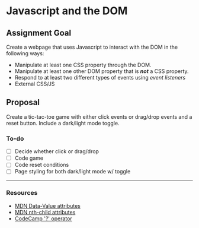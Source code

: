 # Javascript and the DOM

## Assignment Goal

Create a webpage that uses Javascript to interact with the DOM in the following ways:

- Manipulate at least one CSS property through the DOM.
- Manipulate at least one other DOM property that is ***not*** a CSS property.
- Respond to at least two different types of events using *event listeners*
- External CSS/JS

## Proposal

Create a tic-tac-toe game with either click events or drag/drop events and a reset button. Include a dark/light mode toggle.

### To-do

- [ ] Decide whether click or drag/drop
- [ ] Code game
- [ ] Code reset conditions
- [ ] Page styling for both dark/light mode w/ toggle

---

### Resources

- [MDN Data-Value attributes](https://developer.mozilla.org/en-US/docs/Learn/HTML/Howto/Use_data_attributes)
- [MDN nth-child attributes](https://developer.mozilla.org/en-US/docs/Web/CSS/:nth-child)
- [CodeCamp '?' operator](https://www.freecodecamp.org/news/how-the-question-mark-works-in-javascript/)

